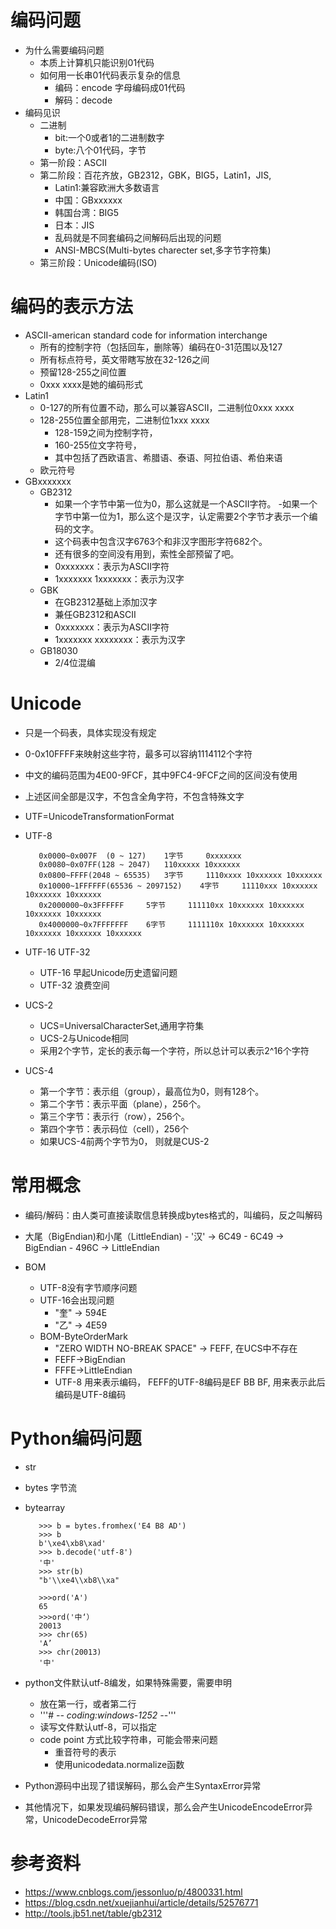 # 编码问题
- 为什么需要编码问题
   - 本质上计算机只能识别01代码
   - 如何用一长串01代码表示复杂的信息
      - 编码：encode 字母编码成01代码
      - 解码：decode
- 编码见识
   - 二进制
      - bit:一个0或者1的二进制数字
      - byte:八个01代码，字节
   - 第一阶段：ASCII
   - 第二阶段：百花齐放，GB2312，GBK，BIG5，Latin1，JIS,
      - Latin1:兼容欧洲大多数语言
      - 中国：GBxxxxxx
      - 韩国台湾：BIG5
      - 日本：JIS
      - 乱码就是不同套编码之间解码后出现的问题
      - ANSI-MBCS(Multi-bytes charecter set,多字节字符集)
   - 第三阶段：Unicode编码(ISO)

# 编码的表示方法
- ASCII-american standard code for information interchange
   - 所有的控制字符（包括回车，删除等）编码在0-31范围以及127
   - 所有标点符号，英文带瞎写放在32-126之间
   - 预留128-255之间位置
   - 0xxx xxxx是她的编码形式
- Latin1
   - 0-127的所有位置不动，那么可以兼容ASCII，二进制位0xxx xxxx
   - 128-255位置全部用完，二进制位1xxx xxxx
		- 128-159之间为控制字符，
		- 160-255位文字符号，
		- 其中包括了西欧语言、希腊语、泰语、阿拉伯语、希伯来语
   - 欧元符号
- GBxxxxxxx
   - GB2312
		- 如果一个字节中第一位为0，那么这就是一个ASCII字符。
		-如果一个字节中第一位为1，那么这个是汉字，认定需要2个字节才表示一个编码的文字。
		- 这个码表中包含汉字6763个和非汉字图形字符682个。
		- 还有很多的空间没有用到，索性全部预留了吧。
		- 0xxxxxxx：表示为ASCII字符
		- 1xxxxxxx 1xxxxxxx：表示为汉字
   - GBK
	    - 在GB2312基础上添加汉字
		- 兼任GB2312和ASCII
		- 0xxxxxxx：表示为ASCII字符
		- 1xxxxxxx xxxxxxxx：表示为汉字
   - GB18030
		- 2/4位混编

# Unicode
   - 只是一个码表，具体实现没有规定
   - 0-0x10FFFF来映射这些字符，最多可以容纳1114112个字符  
   - 中文的编码范围为4E00-9FCF，其中9FC4-9FCF之间的区间没有使用
   - 上述区间全部是汉字，不包含全角字符，不包含特殊文字
   - UTF=UnicodeTransformationFormat
   - UTF-8
    
            0x0000~0x007F  (0 ~ 127) 	1字节 	0xxxxxxx
			0x0080~0x07FF(128 ~ 2047)  	110xxxxx 10xxxxxx
			0x0800~FFFF(2048 ~ 65535) 	3字节 	1110xxxx 10xxxxxx 10xxxxxx
			0x10000~1FFFFFF(65536 ~ 2097152) 	4字节 	11110xxx 10xxxxxx 10xxxxxx 10xxxxxx
			0x2000000~0x3FFFFFF 	5字节 	111110xx 10xxxxxx 10xxxxxx 10xxxxxx 10xxxxxx
			0x4000000~0x7FFFFFFF 	6字节 	1111110x 10xxxxxx 10xxxxxx 10xxxxxx 10xxxxxx 10xxxxxx
			
   - UTF-16 UTF-32
       - UTF-16 早起Unicode历史遗留问题
       - UTF-32 浪费空间
       
- UCS-2
    - UCS=UniversalCharacterSet,通用字符集
	- UCS-2与Unicode相同
	- 采用2个字节，定长的表示每一个字符，所以总计可以表示2^16个字符
- UCS-4
	- 第一个字节：表示组（group），最高位为0，则有128个。
	- 第二个字节：表示平面（plane），256个。
	- 第三个字节：表示行（row），256个。
	- 第四个字节：表示码位（cell），256个
	- 如果UCS-4前两个字节为0， 则就是CUS-2
	
# 常用概念
- 编码/解码：由人类可直接读取信息转换成bytes格式的，叫编码，反之叫解码
- 大尾（BigEndian)和小尾（LittleEndian)
        - '汉' -> 6C49
        - 6C49 -> BigEndian
	    - 496C -> LittleEndian
   
- BOM
   - UTF-8没有字节顺序问题
   - UTF-16会出现问题
        -  "奎" -> 594E
		- "乙" -> 4E59
   - BOM-ByteOrderMark
	    - "ZERO WIDTH NO-BREAK SPACE" -> FEFF, 在UCS中不存在
		- FEFF->BigEndian
		- FFFE->LittleEndian
		- UTF-8 用来表示编码， FEFF的UTF-8编码是EF BB BF, 用来表示此后编码是UTF-8编码
# Python编码问题
   - str
   - bytes 字节流
   - bytearray
   
            >>> b = bytes.fromhex('E4 B8 AD')
			>>> b
			b'\xe4\xb8\xad'
			>>> b.decode('utf-8')
			'中'
			>>> str(b)
			"b'\\xe4\\xb8\\xa"
			
			>>>ord('A')
			65
			>>>ord('中‘）
			20013
			>>> chr(65)
			'A’
			>>> chr(20013)
			'中'
- python文件默认utf-8编发，如果特殊需要，需要申明
   - 放在第一行，或者第二行
   - '''# -*- coding:windows-1252 -*-'''
   - 读写文件默认utf-8，可以指定
   - code point 方式比较字符串，可能会带来问题
      - 重音符号的表示
      - 使用unicodedata.normalize函数
- Python源码中出现了错误解码，那么会产生SyntaxError异常
- 其他情况下，如果发现编码解码错误，那么会产生UnicodeEncodeError异常，UnicodeDecodeError异常

# 参考资料
- https://www.cnblogs.com/jessonluo/p/4800331.html
- https://blog.csdn.net/xuejianhui/article/details/52576771
- http://tools.jb51.net/table/gb2312